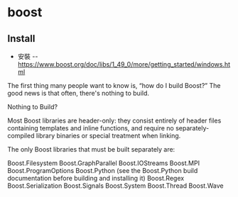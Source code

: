 # boost

## Install

* 安裝 -- https://www.boost.org/doc/libs/1_49_0/more/getting_started/windows.html

The first thing many people want to know is, “how do I build Boost?” The good news is that often, there's nothing to build.

Nothing to Build?

Most Boost libraries are header-only: they consist entirely of header files containing templates and inline functions, and require no separately-compiled library binaries or special treatment when linking.

The only Boost libraries that must be built separately are:

Boost.Filesystem
Boost.GraphParallel
Boost.IOStreams
Boost.MPI
Boost.ProgramOptions
Boost.Python (see the Boost.Python build documentation before building and installing it)
Boost.Regex
Boost.Serialization
Boost.Signals
Boost.System
Boost.Thread
Boost.Wave

